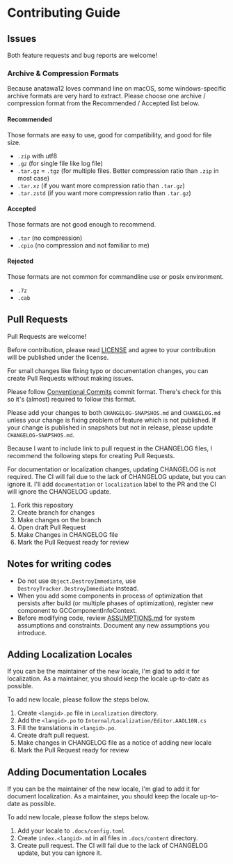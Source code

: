 # Contributing Guide

## Issues

Both feature requests and bug reports are welcome!

### Archive & Compression Formats

Because anatawa12 loves command line on macOS, some windows-specific archive formats are very hard to extract.
Please choose one archive / compression format from the Recommended / Accepted list below.

#### Recommended

Those formats are easy to use, good for compatibility, and good for file size.

- `.zip` with utf8
- `.gz` (for single file like log file)
- `.tar.gz` = `.tgz` (for multiple files. Better compression ratio than `.zip` in most case)
- `.tar.xz` (if you want more compression ratio than `.tar.gz`)
- `.tar.zstd` (if you want more compression ratio than `.tar.gz`)

#### Accepted

Those formats are not good enough to recommend.

- `.tar` (no compression)
- `.cpio` (no compression and not familiar to me)

#### Rejected

Those formats are not common for commandline use or posix environment.

- `.7z`
- `.cab`

## Pull Requests

Pull Requests are welcome!

Before contribution, please read [LICENSE](./LICENSE) and
agree to your contribution will be published under the license.

For small changes like fixing typo or documentation changes,
you can create Pull Requests without making issues.

Please follow [Conventional Commits] commit format.
There's check for this so it's (almost) required to follow this format.

[Conventional Commits]: https://www.conventionalcommits.org/en/v1.0.0/

Please add your changes to both `CHANGELOG-SNAPSHOS.md` and `CHANGELOG.md`
unless your change is fixing problem of feature which is not published.
If your change is published in snapshots but not in release, please update `CHANGELOG-SNAPSHOS.md`.

Because I want to include link to pull request in the CHANGELOG files, I recommend the following steps for creating Pull Requests.

For documentation or localization changes, updating CHANGELOG is not required.
The CI will fail due to the lack of CHANGELOG update, but you can ignore it.
I'll add `documentation` or `localization` label to the PR and the CI will ignore the CHANGELOG update.

1. Fork this repository
2. Create branch for changes
3. Make changes on the branch
4. Open draft Pull Request
5. Make Changes in CHANGELOG file
6. Mark the Pull Request ready for review

## Notes for writing codes

- Do not use `Object.DestroyImmediate`, use `DestroyTracker.DestroyImmediate` instead.
- When you add some components in process of optimization that persists after build (or multiple phases of optimization),
  register new component to GCComponentInfoContext.
- Before modifying code, review [ASSUMPTIONS.md](./ASSUMPTIONS.md) for system assumptions and constraints.
  Document any new assumptions you introduce.

## Adding Localization Locales

If you can be the maintainer of the new locale, I'm glad to add it for localization.
As a maintainer, you should keep the locale up-to-date as possible.

To add new locale, please follow the steps below.
1. Create `<langid>.po` file in `Localization` directory.
2. Add the `<langid>.po` to `Internal/Localization/Editor.AAOL10N.cs`
3. Fill the translations in `<langid>.po`.
4. Create draft pull request.
5. Make changes in CHANGELOG file as a notice of adding new locale
6. Mark the Pull Request ready for review

## Adding Documentation Locales

If you can be the maintainer of the new locale, I'm glad to add it for document localization.
As a maintainer, you should keep the locale up-to-date as possible.

To add new locale, please follow the steps below.
1. Add your locale to `.docs/config.toml`
2. Create `index.<langid>.md` in all files in `.docs/content` directory.
3. Create pull request. The CI will fail due to the lack of CHANGELOG update, but you can ignore it.
